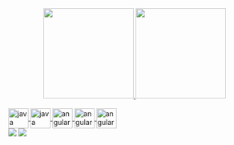 <div align="center">
   <a href="https://github.com/RobertLuiz13">
   <img height="180em" src="https://github-readme-stats.vercel.app/api?username=RobertLuiz13&show_icons=true&theme=vue-dark&include_all_commits=true&count_private=true"/>
  <img height="180em" src="https://github-readme-stats.vercel.app/api/top-langs/?username=RobertLuiz13&layout=compact&langs_count=7&theme=vue-dark"/>
</div>
<div style="display: inline_block"><br>
  <img align="center" alt="java" height="40" width="40" src="https://cdn.jsdelivr.net/gh/devicons/devicon/icons/java/java-original.svg" />
  <img align="center" alt="java" height="40" width="40" src="https://cdn.jsdelivr.net/gh/devicons/devicon/icons/spring/spring-original.svg" />
  <img align="center" alt="angular" height="40" width="40" src="https://cdn.jsdelivr.net/gh/devicons/devicon/icons/angularjs/angularjs-plain.svg" />
  <img align="center" alt="angular" height="40" width="40" src="https://cdn.jsdelivr.net/gh/devicons/devicon/icons/html5/html5-plain.svg" /> 
  <img align="center" alt="angular" height="40" width="40" src="https://cdn.jsdelivr.net/gh/devicons/devicon/icons/postgresql/postgresql-original.svg" />
</div>

<div> 
  <a href = "mailto:robert.ldesouza13@gmail.com"><img src="https://img.shields.io/badge/-Gmail-%23333?style=for-the-badge&logo=gmail&logoColor=white" target="_blank"></a>
  <a href="https://www.linkedin.com/in/robert-luiz-675551199/" target="_blank"><img src="https://img.shields.io/badge/-LinkedIn-%230077B5?style=for-the-badge&logo=linkedin&logoColor=white" target="_blank"></a> 
 </div>
